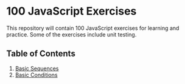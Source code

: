 # 100 JavaScript Exercises

This repository will contain 100 JavaScript exercises for learning and practice. Some of the exercises include unit testing.

## Table of Contents
1. [Basic Sequences](basics_sequences/)
2. [Basic Conditions](basics_conditions/)